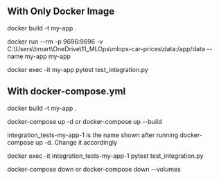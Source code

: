  ## With Only Docker Image
 
 docker build -t my-app .

 docker run --rm -p 9696:9696 -v C:\Users\bmart\OneDrive\11_MLOps\mlops-car-prices\data:/app/data --name my-app my-app

 docker exec -it my-app pytest test_integration.py


## With docker-compose.yml

docker build -t my-app .

docker-compose up -d or docker-compose up --build

integration_tests-my-app-1 is the name shown after running docker-compose up -d. Change it accordingly

docker exec -it integration_tests-my-app-1 pytest test_integration.py

docker-compose down or docker-compose down --volumes
